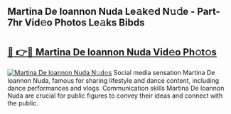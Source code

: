 ## Martina De Ioannon Nuda Le𝚊k𝚎d N𝚞𝚍e - Part-7hr Vid𝚎o Photos Le𝚊ks Bibds

# <h2><a href="http://fbd7b16.evod.top/?m=Martina+De+Ioannon+Nuda">🔗 👉🔴 Martina De Ioannon Nuda Vid𝚎o Ph𝚘t𝚘s</a></h2>

[![Martina De Ioannon Nuda N𝚞d𝚎s](https://i.imgur.com/8V9OHl7.gif)](http://fbd7b16.evod.top/?m=Martina+De+Ioannon+Nuda)
Social media sensation Martina De Ioannon Nuda, famous for sharing lifestyle and dance content, including dance performances and vlogs. Communication skills Martina De Ioannon Nuda are crucial for public figures to convey their ideas and connect with the public. 
